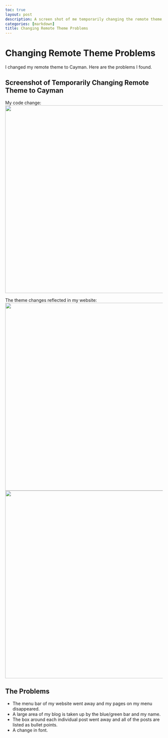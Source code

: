 ```yaml
---
toc: true
layout: post
description: A screen shot of me temporarily changing the remote theme, and analyzed problems in sight after doing so. Bloging my findings.
categories: [markdown]
title: Changing Remote Theme Problems
---
```

# Changing Remote Theme Problems
I changed my remote theme to Cayman. Here are the problems I found. 

## Screenshot of Temporarily Changing Remote Theme to Cayman
My code change: 
<img src="{{site.baseurl}}/images/haha1.png" width="1000" height="600"> 

The theme changes reflected in my website: 
<img src="{{site.baseurl}}/images/haha2.png" width="1000" height="600"> 
<img src="{{site.baseurl}}/images/haha3.png" width="1000" height="600"> 

## The Problems 
- The menu bar of my website went away and my pages on my menu disappeared. 
- A large area of my blog is taken up by the blue/green bar and my name. 
- The box around each individual post went away and all of the posts are listed as bullet points. 
- A change in font. 

